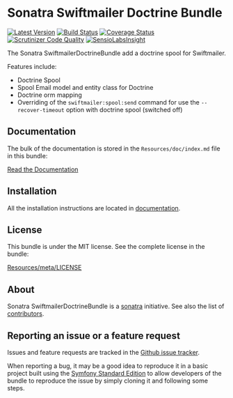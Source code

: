 Sonatra Swiftmailer Doctrine Bundle
===================================

[![Latest Version](https://img.shields.io/packagist/v/sonatra/swiftmailer-doctrine-bundle.svg)](https://packagist.org/packages/sonatra/swiftmailer-doctrine-bundle)
[![Build Status](https://img.shields.io/travis/sonatra/SonatraSwiftmailerDoctrineBundle/master.svg)](https://travis-ci.org/sonatra/SonatraSwiftmailerDoctrineBundle)
[![Coverage Status](https://img.shields.io/coveralls/sonatra/SonatraSwiftmailerDoctrineBundle/master.svg)](https://coveralls.io/r/sonatra/SonatraSwiftmailerDoctrineBundle?branch=master)
[![Scrutinizer Code Quality](https://img.shields.io/scrutinizer/g/sonatra/SonatraSwiftmailerDoctrineBundle/master.svg)](https://scrutinizer-ci.com/g/sonatra/SonatraSwiftmailerDoctrineBundle?branch=master)
[![SensioLabsInsight](https://img.shields.io/sensiolabs/i/dc82c2cc-2c80-40d2-853e-deb0bbc228ac.svg)](https://insight.sensiolabs.com/projects/dc82c2cc-2c80-40d2-853e-deb0bbc228ac)

The Sonatra SwiftmailerDoctrineBundle add a doctrine spool for Swiftmailer.

Features include:

- Doctrine Spool
- Spool Email model and entity class for Doctrine
- Doctrine orm mapping
- Overriding of the `swiftmailer:spool:send` command for use the `--recover-timeout` option with doctrine spool (switched off)

Documentation
-------------

The bulk of the documentation is stored in the `Resources/doc/index.md`
file in this bundle:

[Read the Documentation](Resources/doc/index.md)

Installation
------------

All the installation instructions are located in [documentation](Resources/doc/index.md).

License
-------

This bundle is under the MIT license. See the complete license in the bundle:

[Resources/meta/LICENSE](Resources/meta/LICENSE)

About
-----

Sonatra SwiftmailerDoctrineBundle is a [sonatra](https://github.com/sonatra) initiative.
See also the list of [contributors](https://github.com/sonatra/SonatraSwiftmailerDoctrineBundle/graphs/contributors).

Reporting an issue or a feature request
---------------------------------------

Issues and feature requests are tracked in the [Github issue tracker](https://github.com/sonatra/SonatraSwiftmailerDoctrineBundle/issues).

When reporting a bug, it may be a good idea to reproduce it in a basic project
built using the [Symfony Standard Edition](https://github.com/symfony/symfony-standard)
to allow developers of the bundle to reproduce the issue by simply cloning it
and following some steps.
